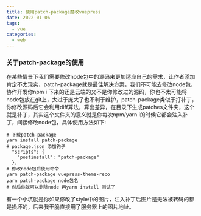 ```yaml
---
title: 使用patch-package魔改vuepress
date: 2022-01-06
tags:
  - vue
categories:
  - web
---
```

### 关于patch-package的使用
在某些情景下我们需要修改node包中的源码来更加适应自己的需求，让作者添加肯定不太现实，patch-package就是最佳解决方案，我们不可能去修改node包，协作开发你npm i 下来的还是云端的又不是你修改过的源码，你也不太可能将node包放在git上，太过于庞大了也不利于维护，patch-package类似于打补丁，你修改源码后它会利用diff算法，算出差异，在目录下生成patches文件夹，这个就是补丁，其实这个文件夹的意义就是你每次npm/yarn i的时候它都会注入补丁，间接修改node包，具体使用方法如下:
```
# 下载patch-package
yarn install patch-package
# package.json 添加钩子
  "scripts": {
    "postinstall": "patch-package"
  },
# 修改node包后使用命令
yarn patch-package vuepress-theme-reco
yarn patch-package node包名
# 然后你就可以删除node 再yarn install 测试了
```
有一个小坑就是你如果修改了style中的图片，注入补丁后图片是无法被转码的都是损坏的，后来我干脆直接用了服务器上的图片地址。